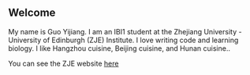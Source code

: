 ## Welcome 

My name is Guo Yijiang. 
I am an IBI1 student at the Zhejiang University - University of Edinburgh (ZJE) Institute.
I love writing code and learning biology.
I like Hangzhou cuisine, Beijing cuisine, and Hunan cuisine..

You can see the ZJE website [here](https://zje.zju.edu.cn/zje/main.htm) 
